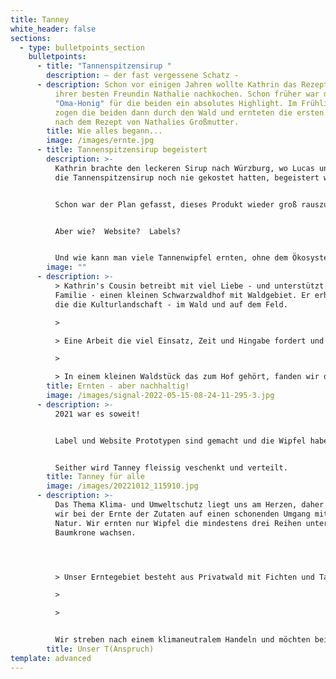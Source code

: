 ```yaml
---
title: Tanney
white_header: false
sections:
  - type: bulletpoints_section
    bulletpoints:
      - title: "Tannenspitzensirup "
        description: – der fast vergessene Schatz -
      - description: Schon vor einigen Jahren wollte Kathrin das Rezept der Großmutter
          ihrer besten Freundin Nathalie nachkochen. Schon früher war der
          "Oma-Honig" für die beiden ein absolutes Highlight. Im Frühling 2019
          zogen die beiden dann durch den Wald und ernteten die ersten Triebe
          nach dem Rezept von Nathalies Großmutter.
        title: Wie alles begann...
        image: /images/ernte.jpg
      - title: Tannenspitzensirup begeistert
        description: >-
          Kathrin brachte den leckeren Sirup nach Würzburg, wo Lucas und Jan,
          die Tannenspitzensirup noch nie gekostet hatten, begeistert waren. 


          Schon war der Plan gefasst, dieses Produkt wieder groß rauszubringen. 


          Aber wie?  Website?  Labels?  


          Und wie kann man viele Tannenwipfel ernten, ohne dem Ökosystem oder den Waldbesitzern zu schaden?
        image: ""
      - description: >-
          > Kathrin's Cousin betreibt mit viel Liebe - und unterstützt von der
          Familie - einen kleinen Schwarzwaldhof mit Waldgebiet. Er erhält so
          die die Kulturlandschaft - im Wald und auf dem Feld.

          >

          > Eine Arbeit die viel Einsatz, Zeit und Hingabe fordert und mich immer wieder begeistert.

          >

          > In einem kleinen Waldstück das zum Hof gehört, fanden wir dann unser Erntegebiet.
        title: Ernten - aber nachhaltig!
        image: /images/signal-2022-05-15-08-24-11-295-3.jpg
      - description: >-
          2021 war es soweit! 


          Label und Website Prototypen sind gemacht und die Wipfel haben mit Hilfe von Kathrins Onkel in seiner kleinen Schwarzwaldküche in 70 Gläser goldenes Glück umgewandelt!


          Seither wird Tanney fleissig veschenkt und verteilt.
        title: Tanney für alle
        image: /images/20221012_115910.jpg
      - description: >-
          Das Thema Klima- und Umweltschutz liegt uns am Herzen, daher achten
          wir bei der Ernte der Zutaten auf einen schonenden Umgang mit der
          Natur. Wir ernten nur Wipfel die mindestens drei Reihen unter der
          Baumkrone wachsen. 




          > Unser Erntegebiet besteht aus Privatwald mit Fichten und Tannen aus Wildanflug, der nicht forstwirtschaftlich genutzt werden soll. Außer den Rehen - die die kleinen Wipfel auch besonders lecker finden, aber auch vor Ort ein Überangebot an Nahrung haben - nehmen wir so niemandem etwas weg.

          >

          >


          Wir streben nach einem klimaneutralem Handeln und möchten bei ersten Einnahmen einen Teil an das Bergwaldprojekt e.V. spenden.
        title: Unser T(Anspruch)
template: advanced
---
```

